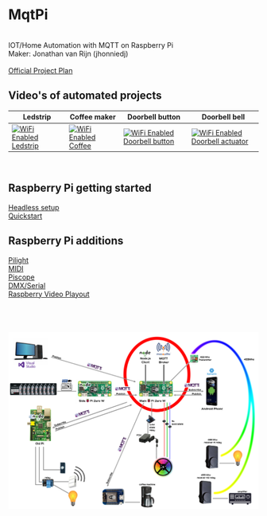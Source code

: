 # MqtPi
<br>IOT/Home Automation with MQTT on Raspberry Pi
<br>Maker: Jonathan van Rijn (jhonniedj)
<br>
<br>[Official Project Plan](https://github.com/jhonniedj/MqtPi/blob/Stable_1.0/docs/Jonathan%20van%20Rijn%20-%20MqtPi.pdf)
<br>

## Video's of automated projects
Ledstrip | Coffee maker | Doorbell button | Doorbell bell
-- | -- | -- | --
[![WiFi Enabled Ledstrip](https://img.youtube.com/vi/KrMtUphwrGs/2.jpg)](https://www.youtube.com/watch?v=KrMtUphwrGs) | [![WiFi Enabled Coffee](https://img.youtube.com/vi/FyQZp8qT0mo/1.jpg)](https://www.youtube.com/watch?v=FyQZp8qT0mo) | [![WiFi Enabled Doorbell button](https://img.youtube.com/vi/4bbbwD3Qy8I/2.jpg)](https://www.youtube.com/watch?v=4bbbwD3Qy8I) | [![ WiFi Enabled Doorbell actuator](https://img.youtube.com/vi/7lZg606AFlQ/3.jpg)](https://www.youtube.com/watch?v=7lZg606AFlQ)
     
<br>

## Raspberry Pi getting started
[Headless setup](https://github.com/jhonniedj/MqtPi/tree/Stable_1.0/docs/headless%20setup)
<br>[Quickstart](https://github.com/jhonniedj/MqtPi/blob/Stable_1.0/docs/Quickstart.md)
<br>

## Raspberry Pi additions
[Pilight](https://github.com/jhonniedj/MqtPi/blob/Stable_1.0/docs/Pilight.md)
<br>[MIDI](https://github.com/jhonniedj/MqtPi/blob/Stable_1.0/docs/USB%20MIDI.md)
<br>[Piscope](https://github.com/jhonniedj/MqtPi/blob/Stable_1.0/docs/piscope.md)
<br>[DMX/Serial](https://github.com/jhonniedj/MqtPi/blob/Stable_1.0/docs/Hi-speed%20Serial.md)
<br>[Raspberry Video Playout](https://github.com/jhonniedj/MqtPi/blob/Stable_1.0/docs/HDMI%20Video.md)
<br>
<br>
<br>
<br>
<br>![Schematic](https://raw.githubusercontent.com/jhonniedj/MqtPi/Stable_1.0/docs/schematic.png)
